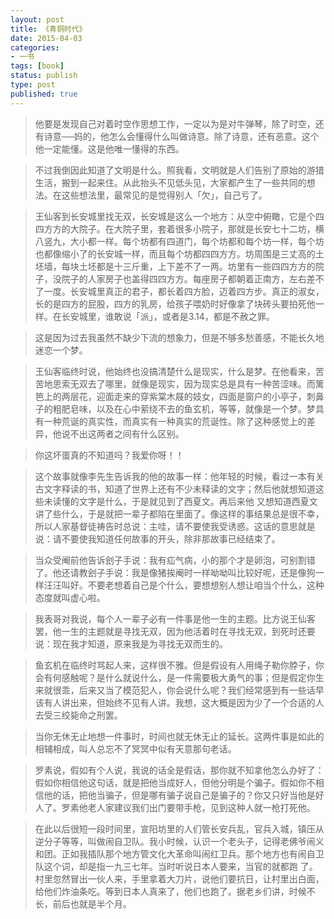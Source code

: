 ```yaml
---
layout: post
title: 《青铜时代》
date: 2015-04-03
categories:
- 一书
tags: [book]
status: publish
type: post
published: true
---
```

>他要是发现自己对着时空作思想工作，一定以为是对牛弹琴，除了时空，还有诗意──妈的，他怎么会懂得什么叫做诗意。除了诗意，还有恶意。这个他一定能懂。这是他唯一懂得的东西。

>不过我倒因此知道了文明是什么。照我看，文明就是人们告别了原始的游猎生活，搬到一起来住。从此抬头不见低头见，大家都产生了一些共同的想法。在这些想法里，最常见的是觉得别人「欠」，自己亏了。

>王仙客到长安城里找无双，长安城是这么一个地方：从空中俯瞰，它是个四四方方的大院子。在大院子里，套着很多小院子，那就是长安七十二坊，横八竖九，大小都一样。每个坊都有四道门，每个坊都和每个坊一样，每个坊也都像缩小了的长安城一样，而且每个坊都四四方方。坊周围是三丈高的土坯墙，每块土坯都是十三斤重，上下差不了一两。坊里有一些四四方方的院子，没院子的人家房子也盖得四四方方。每座房子都朝着正南方，左右差不了一度。长安城里真正的君子，都长着四方脸，迈着四方步。真正的淑女，长的是四方的屁股，四方的乳房，给孩子喂奶时好像拿了块砖头要拍死他一样。在长安城里，谁敢说「派」，或者是3.14，都是不赦之罪。

>这是因为过去我虽然不缺少下流的想象力，但是不够多愁善感，不能长久地迷恋一个梦。

>王仙客临终时说，他始终也没搞清楚什么是现实，什么是梦。在他看来，苦苦地思索无双去了哪里，就像是现实，因为现实总是具有一种苦涩味。而篱笆上的两层花，迎面走来的穿紫棠木屐的妓女，四面是窗户的小亭子，刺鼻子的粗肥皂味，以及在心中萦绕不去的鱼玄机，等等，就像是一个梦。梦具有一种荒诞的真实性，而真实有一种真实的荒诞性。除了这种感觉上的差异，他说不出这两者之间有什么区别。

>你这坏蛋真的不知道吗？我爱你呀！！

>这个故事就像李先生告诉我的他的故事一样：他年轻的时候，看过一本有关古文字释读的书，知道了世界上还有不少未释读的文字；然后他就想知道这些未读懂的文字是什么，于是就见到了西夏文。再后来他 又想知道西夏文讲了些什么，于是就把一辈子都陷在里面了。像这样的事结果总是很不幸，所以人家基督徒祷告时总说：主哇，请不要使我受诱惑。这话的意思就是说：请不要使我知道任何故事的开头，除非那故事已经结束了。

>当众受阉前他告诉刽子手说：我有疝气病，小的那个才是卵泡，可别割错了。他还请教刽子手说：我是像猪挨阉时一样呦呦叫比较好呢，还是像狗一样汪汪叫好。不要老想着自己是个什么，要想想别人想让咱当个什么，这种态度就叫虚心啦。

>我表哥对我说，每个人一辈子必有一件事是他一生的主题。比方说王仙客罢，他一生的主题就是寻找无双，因为他活着时在寻找无双，到死时还要说：现在我才知道，原来我是为寻找无双而生的。

>鱼玄机在临终时骂起人来，这样很不雅。但是假设有人用绳子勒你脖子，你会有何感触呢？是什么就说什么，是一件需要极大勇气的事；但是假定你生来就很乖，后来又当了模范犯人，你会说什么呢？我们经常感到有一些话早该有人讲出来，但始终不见有人讲。我想，这大概是因为少了一个合适的人去受三绞毙命之刑罢。

>当你无休无止地想一件事时，时间也就无休无止的延长。这两件事是如此的相辅相成，叫人总忘不了冥冥中似有天意那句老话。

>罗素说，假如有个人说，我说的话全是假话，那你就不知拿他怎么办好了：假如你相信他这句话，就是把他当成好人，但他分明是个骗子。假如你不相信他的话，把他当骗子，但是哪有骗子说自己是骗子的？你又只好当他是好人了。罗素他老人家建议我们出门要带手枪，见到这种人就一枪打死他。

>在此以后很短一段时间里，宣阳坊里的人们管长安兵乱，官兵入城，镇压从逆分子等等，叫做闹自卫队。我小时候，认识一个老头子，记得老佛爷闹义和团。正如我插队那个地方管文化大革命叫闹红卫兵。那个地方也有闹自卫队这个词，却是指一九三七年。当时听说日本人要来，当官的就都跑 了。村里忽然冒出一伙人来，手里拿着大刀片，说他们要抗日，让村里出白面，给他们炸油条吃。等到日本人真来了，他们也跑了。据老乡们讲，时候不长，前后也就是半个月。